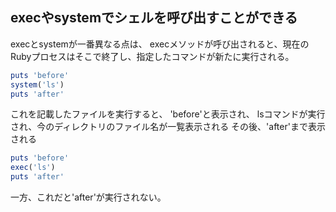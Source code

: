 ## execやsystemでシェルを呼び出すことができる

execとsystemが一番異なる点は、
execメソッドが呼び出されると、現在のRubyプロセスはそこで終了し、指定したコマンドが新たに実行される。

```ruby
puts 'before'
system('ls')
puts 'after'
```

これを記載したファイルを実行すると、
'before'と表示され、
lsコマンドが実行され、今のディレクトリのファイル名が一覧表示される
その後、'after'まで表示される

```ruby
puts 'before'
exec('ls')
puts 'after'
```

一方、これだと'after'が実行されない。
